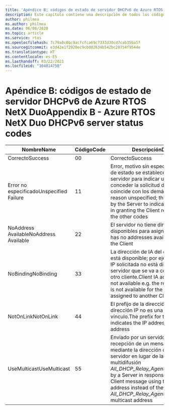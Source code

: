 ```yaml
---
title: 'Apéndice B: códigos de estado de servidor DHCPv6 de Azure RTOS NetX Duo'
description: Este capítulo contiene una descripción de todos los códigos de estado de servidor DHCPv6 de NetX Duo
author: philmea
ms.author: philmea
ms.date: 06/08/2020
ms.topic: article
ms.service: rtos
ms.openlocfilehash: 7c79a0c0bc9acfcfca69c7333d30cd7cab35ba5f
ms.sourcegitcommit: e3d42e1f2920ec9cb002634b542bc20754f9544e
ms.translationtype: HT
ms.contentlocale: es-ES
ms.lasthandoff: 03/22/2021
ms.locfileid: "104814758"
---
```

# <a name="appendix-b---azure-rtos-netx-duo-dhcpv6-server-status-codes"></a><span data-ttu-id="5403a-103">Apéndice B: códigos de estado de servidor DHCPv6 de Azure RTOS NetX Duo</span><span class="sxs-lookup"><span data-stu-id="5403a-103">Appendix B - Azure RTOS NetX Duo DHCPv6 server status codes</span></span>

| <span data-ttu-id="5403a-104">Nombre</span><span class="sxs-lookup"><span data-stu-id="5403a-104">Name</span></span>              | <span data-ttu-id="5403a-105">Código</span><span class="sxs-lookup"><span data-stu-id="5403a-105">Code</span></span>            | <span data-ttu-id="5403a-106">Descripción</span><span class="sxs-lookup"><span data-stu-id="5403a-106">Description</span></span> |
| ------------------- | ------------------- | --------------- |
| <span data-ttu-id="5403a-107">Correcto</span><span class="sxs-lookup"><span data-stu-id="5403a-107">Success</span></span> | <span data-ttu-id="5403a-108">0</span><span class="sxs-lookup"><span data-stu-id="5403a-108">0</span></span> | <span data-ttu-id="5403a-109">Correcto</span><span class="sxs-lookup"><span data-stu-id="5403a-109">Success</span></span> |
| <span data-ttu-id="5403a-110">Error no especificado</span><span class="sxs-lookup"><span data-stu-id="5403a-110">Unspecified Failure</span></span> | <span data-ttu-id="5403a-111">1</span><span class="sxs-lookup"><span data-stu-id="5403a-111">1</span></span> | <span data-ttu-id="5403a-112">Error, motivo sin especificar; este código de estado se establece mediante el servidor para indicar un error general al conceder la solicitud de cliente que no coincide con los demás códigos.</span><span class="sxs-lookup"><span data-stu-id="5403a-112">Failure, reason unspecified; this status code is set by the Server to indicate a general failure in granting the Client request not matching the other codes</span></span> |
| <span data-ttu-id="5403a-113">NoAddress Available</span><span class="sxs-lookup"><span data-stu-id="5403a-113">NoAddress Available</span></span> | <span data-ttu-id="5403a-114">2</span><span class="sxs-lookup"><span data-stu-id="5403a-114">2</span></span> | <span data-ttu-id="5403a-115">El servidor no tiene direcciones disponibles para asignar al cliente.</span><span class="sxs-lookup"><span data-stu-id="5403a-115">Server has no addresses available to assign to the Client</span></span> |
| <span data-ttu-id="5403a-116">NoBinding</span><span class="sxs-lookup"><span data-stu-id="5403a-116">NoBinding</span></span> | <span data-ttu-id="5403a-117">3</span><span class="sxs-lookup"><span data-stu-id="5403a-117">3</span></span> | <span data-ttu-id="5403a-118">La dirección de IA del cliente (enlace) no está disponible; por ejemplo, la dirección IP solicitada no está disponible para el servidor que se va a conceder o asignar a otro cliente.</span><span class="sxs-lookup"><span data-stu-id="5403a-118">Client IA address (binding) is not available e.g. the requested IP address is not available for the Server to lease or assigned to another Client.</span></span> |
| <span data-ttu-id="5403a-119">NotOnLink</span><span class="sxs-lookup"><span data-stu-id="5403a-119">NotOnLink</span></span> | <span data-ttu-id="5403a-120">4</span><span class="sxs-lookup"><span data-stu-id="5403a-120">4</span></span> | <span data-ttu-id="5403a-121">El prefijo de la dirección indica que la dirección IP no es una dirección en un vínculo.</span><span class="sxs-lookup"><span data-stu-id="5403a-121">The prefix for the address indicates the IP address is not an on link address</span></span> |
| <span data-ttu-id="5403a-122">UseMulticast</span><span class="sxs-lookup"><span data-stu-id="5403a-122">UseMulticast</span></span> | <span data-ttu-id="5403a-123">5</span><span class="sxs-lookup"><span data-stu-id="5403a-123">5</span></span> | <span data-ttu-id="5403a-124">Enviado por un servidor en respuesta a la recepción de un mensaje del cliente mediante la dirección de unidifusión del servidor en lugar de la dirección de multidifusión *All_DHCP_Relay_Agents_and_Servers*.</span><span class="sxs-lookup"><span data-stu-id="5403a-124">Sent by a Server in response to receiving a Client message using the Server’s unicast address instead of the *All_DHCP_Relay_Agents_and_Servers* multicast address</span></span> |